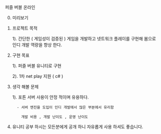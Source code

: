 퍼즐 버블 온라인

0. 미리보기



1. 프로젝트 목적 

    1). 간단한 ( 게임성이 검증된 ) 게임을 개발하고 넷트워크 플레이를 구현해 봄으로 인디 개발 역량을 향상 한다.

2. 구현 목표

    1). 퍼즐 버블 유니티로 구현 
  
    2). 1차 net play 지원 ( c# )
  
  
3. 생각 해볼 문제

    1). 포튼 서버 사용이 안정 적이며 유용하다.
  
         - 서버 엔진을 도입이 인디 개발에서 많은 부분에서 유리함
     
           개발 비용 , 개발 난이도 , 운영 난이도
       
       
4. 유니티 공부 하시는 모든분에게 공개 하니 자유롭게 사용 하셔도 좋습니다.
  
 
